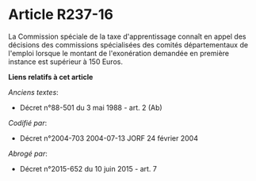 # Article R237-16

La Commission spéciale de la taxe d'apprentissage connaît en appel des décisions des commissions spécialisées des comités
départementaux de l'emploi lorsque le montant de l'exonération demandée en première instance est supérieur à 150 Euros.

**Liens relatifs à cet article**

_Anciens textes_:

  - Décret n°88-501 du 3 mai 1988 - art. 2 (Ab)

_Codifié par_:

  - Décret n°2004-703 2004-07-13 JORF 24 février 2004

_Abrogé par_:

  - Décret n°2015-652 du 10 juin 2015 - art. 7
